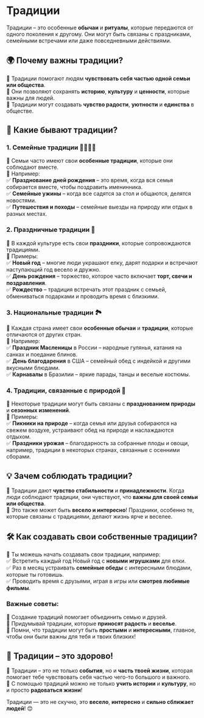 # Традиции

Традиции – это особенные **обычаи** и **ритуалы**, которые передаются от одного поколения к другому. Они могут быть связаны с праздниками, семейными встречами или даже повседневными действиями.

## 🌍 Почему важны традиции?  
🔹 Традиции помогают людям **чувствовать себя частью одной семьи или общества**.  
🔹 Они позволяют сохранять **историю**, **культуру** и **ценности**, которые важны для людей.  
🔹 Традиции могут создавать **чувство радости**, **уютности** и **единства** в обществе.

## 🎉 Какие бывают традиции?

### **1. Семейные традиции** 👨‍👩‍👧‍👦  
🔹 Семьи часто имеют свои **особенные традиции**, которые они соблюдают вместе.  
🔹 Например:  
✅ **Празднование дней рождения** – это время, когда вся семья собирается вместе, чтобы поздравить именинника.  
✅ **Семейные ужины** – когда все садятся за стол и общаются, делятся новостями.  
✅ **Путешествия и походы** – семейные выезды на природу или отдых в разных местах.

### **2. Праздничные традиции** 🎄  
🔹 В каждой культуре есть свои **праздники**, которые сопровождаются традициями.  
🔹 Примеры:  
✅ **Новый год** – многие люди украшают елку, дарят подарки и встречают наступающий год весело и дружно.  
✅ **День рождения** – торжество, которое часто включает **торт, свечи и поздравления**.  
✅ **Рождество** – традиция встречать этот праздник с семьей, обмениваться подарками и проводить время с близкими.

### **3. Национальные традиции** 🏞  
🔹 Каждая страна имеет свои **особенные обычаи** и **традиции**, которые отличаются от других стран.  
🔹 Например:  
✅ **Праздник Масленицы** в России – народные гулянья, катания на санках и поедание блинов.  
✅ **День благодарения** в США – семейный обед с индейкой и другими вкусными блюдами.  
✅ **Карнавалы** в Бразилии – яркие парады, танцы и веселые костюмы.

### **4. Традиции, связанные с природой** 🌳  
🔹 Некоторые традиции могут быть связаны с **празднованием природы** и **сезонных изменений**.  
🔹 Примеры:  
✅ **Пикники на природе** – когда семья или друзья собираются на свежем воздухе, устраивают обед на природе и наслаждаются отдыхом.  
✅ **Праздники урожая** – благодарность за собранные плоды и овощи, например, традиции в некоторых странах, связанные с осенними сборами.

## 💡 Зачем соблюдать традиции?

🔹 Традиции дают **чувство стабильности** и **принадлежности**. Когда люди соблюдают традиции, они чувствуют, что **важны для своей семьи или общества**.  
🔹 Это также может быть **весело и интересно**! Праздники, особенно те, которые связаны с традициями, делают жизнь ярче и веселее.

## 🛠 Как создавать свои собственные традиции?

🔹 Ты можешь начать создавать свои традиции, например:  
✅ Встретить каждый год Новый год с **новыми игрушками** для елки.  
✅ Раз в месяц устраивать **семейные обеды** с интересными блюдами, которые ты готовишь.  
✅ Проводить время с друзьями, играя в игры или **смотрев любимые фильмы**.

### **Важные советы:**  
🔹 Создание традиций помогает объединить семью и друзей.  
🔹 Придумывай традиции, которые **приносят радость** и **веселье**.  
🔹 Помни, что традиции могут быть **простыми** и **интересными**, главное, чтобы они были важны для тебя и твоих близких!

## 💖 Традиции – это здорово!  
🔹 Традиции – это не только **события**, но и **часть твоей жизни**, которая помогает тебе чувствовать себя частью чего-то большого и важного.  
🔹 С помощью традиций можно не только **учить истории** и **культуру**, но и просто **радоваться жизни**!

Традиции — это не скучно, это **весело**, **интересно** и **сильно сближает людей**! 😊